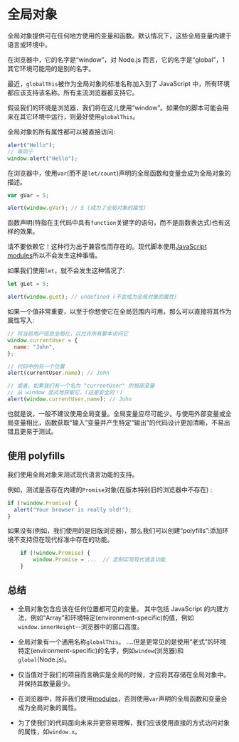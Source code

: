# 全局对象

全局对象提供可在任何地方使用的变量和函数。默认情况下，这些全局变量内建于语言或环境中。

在浏览器中，它的名字是“window”，对 Node.js 而言，它的名字是“global”，1 其它环境可能用的是别的名字。

最近，`globalThis`被作为全局对象的标准名称加入到了 JavaScript 中，所有环境都应该支持该名称。所有主流浏览器都支持它。

假设我们的环境是浏览器，我们将在这儿使用“window”。如果你的脚本可能会用来在其它环境中运行，则最好使用`globalThis`。

全局对象的所有属性都可以被直接访问:

```js
alert("Hello");
// 等同于
window.alert("Hello");
```

在浏览器中，使用`var`(而不是`let/count`)声明的全局函数和变量会成为全局对象的描述。

```js
var gVar = 5;

alert(window.gVar); // 5 (成为了全局对象的属性)
```

函数声明(特指在主代码中具有`function`关键字的语句，而不是函数表达式)也有这样的效果。

请不要依赖它！这种行为出于兼容性而存在的。现代脚本使用[JavaScript modules](https://zh.javascript.info/modules)所以不会发生这种事情。

如果我们使用`let`，就不会发生这种情况了:

```js
let gLet = 5;

alert(window.gLet); // undefined (不会成为全局对象的属性)
```

如果一个值非常重要，以至于你想使它在全局范围内可用，那么可以直接将其作为属性写入:

```js
// 将当前用户信息全局化，以允许所有脚本访问它
window.currentUser = {
  name: "John",
};

// 代码中的另一个位置
alert(currentUser.name); // John

// 或者，如果我们有一个名为 "currentUser" 的局部变量
// 从 window 显式地获取它，(这是安全的！)
alert(window.currentUser.name); // John
```

也就是说，一般不建议使用全局变量。全局变量应尽可能少。与使用外部变量或全局变量相比，函数获取“输入”变量并产生特定“输出”的代码设计更加清晰，不易出错且更易于测试。

## 使用 polyfills

我们使用全局对象来测试现代语言功能的支持。

例如，测试是否存在内建的`Promise`对象(在版本特别旧的浏览器中不存在) :

```js
if (!window.Promise) {
  alert("Your browser is really old!");
}
```

如果没有(例如，我们使用的是旧版浏览器)，那么我们可以创建“polyfills”:添加环境不支持但在现代标准中存在的功能。

```js
    if (!window.Promise) {
        window.Promise = ...  // 定制实现现代语言功能
    }
```

## 总结

- 全局对象包含应该在任何位置都可见的变量。
  其中包括 JavaScript 的内建方法，例如“Array”和环境特定(environment-specific)的值，例如`window.innerHeight`--浏览器中的窗口高度。

- 全局对象有一个通用名称`globalThis`。
  ....但是更常见的是使用“老式”的环境特定(environment-specific)的名字，例如`window`(浏览器)和`global`(Node.js)。

- 仅当值对于我们的项目而言确实是全局的时候，才应将其存储在全局对象中。并保持其数量最少。

- 在浏览器中，除非我们使用[modules](https://zh.javascript.info/modules)，否则使用`var`声明的全局函数和变量会成为全局对象的属性。

- 为了使我们的代码面向未来并更容易理解，我们应该使用直接的方式访问对象的属性，如`window.x`。
